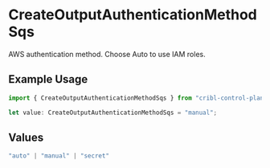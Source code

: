 # CreateOutputAuthenticationMethodSqs

AWS authentication method. Choose Auto to use IAM roles.

## Example Usage

```typescript
import { CreateOutputAuthenticationMethodSqs } from "cribl-control-plane/models/operations";

let value: CreateOutputAuthenticationMethodSqs = "manual";
```

## Values

```typescript
"auto" | "manual" | "secret"
```